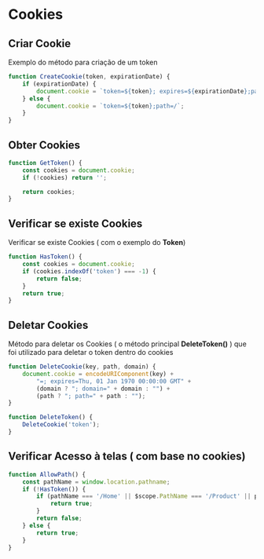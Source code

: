 # Cookies

## Criar Cookie

Exemplo do método para criação de um token

```javascript
function CreateCookie(token, expirationDate) {
    if (expirationDate) {
        document.cookie = `token=${token}; expires=${expirationDate};path=/`;
    } else {
        document.cookie = `token=${token};path=/`;
    }
}
```

## Obter Cookies

```javascript
function GetToken() {
    const cookies = document.cookie;
    if (!cookies) return '';

    return cookies;    
}
```

## Verificar se existe Cookies

Verificar se existe Cookies \( com o exemplo do **Token**\)

```javascript
function HasToken() {
    const cookies = document.cookie;
    if (cookies.indexOf('token') === -1) {
        return false;
    }
    return true;
}
```

## Deletar Cookies

Método para deletar os Cookies \( o método principal **DeleteToken\(\)** \) que foi utilizado para deletar o token dentro do cookies

```javascript
function DeleteCookie(key, path, domain) {
    document.cookie = encodeURIComponent(key) +
        "=; expires=Thu, 01 Jan 1970 00:00:00 GMT" +
        (domain ? "; domain=" + domain : "") +
        (path ? "; path=" + path : "");
}

function DeleteToken() {
    DeleteCookie('token');
}

```

## Verificar Acesso à telas \( com base no cookies\)

```javascript
function AllowPath() {
    const pathName = window.location.pathname;
    if (!HasToken()) {
        if (pathName === '/Home' || $scope.PathName === '/Product' || pathName === '/') {
            return true;
        }
        return false;
    } else {
        return true;
    }
}

```

